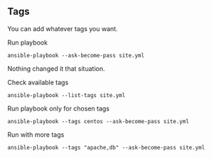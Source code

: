## Tags

You can add whatever tags you want. 

Run playbook
```
ansible-playbook --ask-become-pass site.yml
```
Nothing changed it that situation.

Check available tags
```
ansible-playbook --list-tags site.yml
```

Run playbook only for chosen tags
```
ansible-playbook --tags centos --ask-become-pass site.yml
```

Run with more tags
```
ansible-playbook --tags "apache,db" --ask-become-pass site.yml
```
